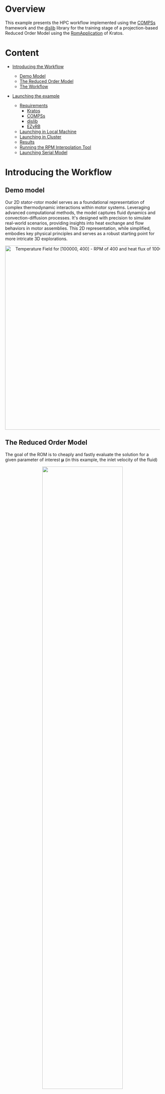 # Overview
This example presents the HPC workflow implemented using the [COMPSs](https://compss-doc.readthedocs.io/en/stable/) framework and the [dislib](https://dislib.readthedocs.io/en/release-0.7/) library for the training stage of a projection-based Reduced Order Model using the [RomApplication](https://github.com/KratosMultiphysics/Kratos/tree/master/applications/RomApplication) of Kratos.

# Content
* [Introducing the Workflow][presentation]
    * [Demo Model][example]
    * [The Reduced Order Model][rom]
    * [The Workflow][workflow]
    
* [Launching the example][launching]
    * [Requirements][requirements]
        * [Kratos][kratos]
        * [COMPSs][compss]
        * [dislib][dislib]
        * [EZyRB][EZyRB]       
    * [Launching in Local Machine][local]
    * [Launching in Cluster][cluster]
    * [Results][results]
    * [Running the RPM Interpolation Tool][interpolation]
    * [Launching Serial Model][serial]
    

[presentation]:https://github.com/KratosMultiphysics/Examples/tree/master/eFlows4HPC/Demo_ROM_workflow#introducing-the-workflow
[launching]:https://github.com/KratosMultiphysics/Examples/tree/master/eFlows4HPC/Demo_ROM_workflow#launching-the-example
[example]:https://github.com/KratosMultiphysics/Examples/tree/master/eFlows4HPC/Demo_ROM_workflow#demo-model
[rom]://https:github.com/KratosMultiphysics/Examples/tree/master/eFlows4HPC/Demo_ROM_workflow#the-reduced-order-model
[workflow]:https://github.com/KratosMultiphysics/Examples/tree/master/eFlows4HPC/Demo_ROM_workflow#the-workflow
[launching]:https://github.com/KratosMultiphysics/Examples/tree/master/eFlows4HPC/Demo_ROM_workflow#launching-the-example
[requirements]:https://github.com/KratosMultiphysics/Examples/tree/master/eFlows4HPC/Demo_ROM_workflow#requirements
[kratos]:https://github.com/KratosMultiphysics/Examples/tree/master/eFlows4HPC/Demo_ROM_workflow#kratos
[compss]:https://github.com/KratosMultiphysics/Examples/tree/master/eFlows4HPC/Demo_ROM_workflow#compss
[dislib]:https://github.com/KratosMultiphysics/Examples/tree/master/eFlows4HPC/Demo_ROM_workflow#dislib
[EZyRB]:https://github.com/KratosMultiphysics/Examples/tree/master/eFlows4HPC/Demo_ROM_workflow#ezyrb
[local]:https://github.com/KratosMultiphysics/Examples/tree/master/eFlows4HPC/Demo_ROM_workflow#launching-in-local-machine
[cluster]:https://github.com/KratosMultiphysics/Examples/tree/master/eFlows4HPC/Demo_ROM_workflow#launching-in-cluster
[results]:https://github.com/KratosMultiphysics/Examples/tree/master/eFlows4HPC/Demo_ROM_workflow#checking-the-results
[interpolation]:https://github.com/KratosMultiphysics/Examples/tree/master/eFlows4HPC/Demo_ROM_workflow#running-the-rpm-interpolation-tool
[serial]:https://github.com/KratosMultiphysics/Examples/tree/master/eFlows4HPC/Demo_ROM_workflow#launching-serial-model

# Introducing the Workflow

## Demo model

Our 2D stator-rotor model serves as a foundational representation of complex thermodynamic interactions within motor systems. Leveraging advanced computational methods, the model captures fluid dynamics and convection-diffusion processes. It's designed with precision to simulate real-world scenarios, providing insights into heat exchange and flow behaviors in motor assemblies. This 2D representation, while simplified, embodies key physical principles and serves as a robust starting point for more intricate 3D explorations.

<p align="center">
  <img src="https://github.com/KratosMultiphysics/Examples/blob/master/eFlows4HPC/Demo_ROM_workflow/data/Animation_README.gif" alt="Temperature Field for [100000, 400] - RPM of 400 and heat flux of 100000 W/m^3." style="width: 600px;"/>
</p>

## The Reduced Order Model

The goal of the ROM is to cheaply and fastly evaluate the solution for a given parameter of interest $\boldsymbol{\mu}$ (in this example, the inlet velocity of the fluid) 

<p align=center><img height="72.125%" width="72.125%" src="./data/surrogate.png"></p>

In order to obtain such a ROM, a campaign of expensive Full Order Model FOM simulations should be launched, and the collected data should be analyzed.




## The workflow

We have defined 5 stages of the workflow, each of which finds a one-to-one correspondence to the functions included in the file [Workflow.py](./Workflow.py) 


<p align=center><img height="72.125%" width="72.125%" src="./data/Steps.png"></p>

The simulations in Kratos using the CoSimulation capabilities aim to store the outputs:
<p align=center><img height="72.125%" width="72.125%" src="./data/CoSimLogic.png"></p>

To accomplish parallelization on these simulations, Kratos simulations are done using [COMPSs](https://compss-doc.readthedocs.io/en/stable/)

<p align=center><img height="72.125%" width="72.125%" src="./data/simulations_parallel.png"></p>

And the snapshots will be gathered in dislib ([dislib](https://dislib.readthedocs.io/en/release-0.7/) and can be found [here]) arrays:
<p align=center><img height="72.125%" width="72.125%" src="./data/Snapshots_matrix.png"></p>

Moreover, a fixed-precision randomized svd (using tall and skinny QR decomposition) was used in this workflow to find the reduced basis and perform hyper-reduction. To delve into parallelization, partitioned hyper-reduction was implemented:
<p align=center><img height="72.125%" width="72.125%" src="./data/PartitionedSVD.png"></p>


# Launching the Example

## Requirements

### Kratos

This example requires the LinearSolversApplication, ConvectionDiffusionApplication, CoSimulationApplication, RomApplication, and the MappingApplication.

If you compiled Kratos, add all of these applications to the Kratos configure file. 

Linux:
```shell
add_app ${KRATOS_APP_DIR}/LinearSolversApplication
add_app ${KRATOS_APP_DIR}/ConvectionDiffusionApplication
add_app ${KRATOS_APP_DIR}/CoSimulationApplication
add_app ${KRATOS_APP_DIR}/RomApplication
add_app ${KRATOS_APP_DIR}/MappingApplication
```

Windows:
```shell
CALL :add_app %KRATOS_APP_DIR%/LinearSolversApplication
CALL :add_app %KRATOS_APP_DIR%/ConvectionDiffusionApplication
CALL :add_app %KRATOS_APP_DIR%/CoSimulationApplication
CALL :add_app %KRATOS_APP_DIR%/RomApplication
CALL :add_app %KRATOS_APP_DIR%/MappingApplication
```

If on the other hand, you are using the precompiled version of Kratos, do

pip:
```shell
pip install KratosLinearSolversApplication KratosConvectionDiffusionApplication KratosCoSimulationApplication KratosRomApplication KratosMappingApplication
```

### COMPSs

The latest version of COMPSs can be obtained [here](https://www.bsc.es/research-and-development/software-and-apps/software-list/comp-superscalar/downloads). 

Building it in your local machine can be a bit tricky, but a docker image is also available. 

In case of doubts, or to install in a cluster, get in touch with the developers Jorge Ejarque (jorge.ejarque@bsc.es), Rosa M. Badia (rosa.m.badia@bsc.es), Support mailing list (support-compss@bsc.es).




### Dislib

The latest version of dislib can be obtained from [here](https://github.com/bsc-wdc/dislib)

Else, you can use pip

```shell
pip install dislib
```

### EZyRB

The latest version of EZyRB can be obtained from [here](https://mathlab.github.io/EZyRB/)

The official distribution is on GitHub, and you can clone the repository using
```shell
git clone https://github.com/mathLab/EZyRB
```

To install the package just type:
```shell
python setup.py install
```

## Launching in Local Machine

In your own computer, use the `runcompss` command to launch the workflow. 

The [Workflow.py](./Workflow.py) expects the directory to be passed since COMPSs work with absolute paths.

Activate tracing `-t` and graph `-g` generation flags to better analyze the results

So, in order to launch the workflow, do

```shell
runcompss --lang=python --python_interpreter=python3 -g Workflow.py $PWD
```

## Launching in Cluster

In a cluster, use the `enqueue_compss` command with the appropriate flags. For example: 

```shell
enqueue_compss \
 --qos=$queue \
 -t -g \
 --log_level=info \
 --base_log_dir=${base_log_dir} \
 --worker_in_master_cpus=0 \
 --max_tasks_per_node=12 \
 --exec_time=$time_limit \
 --python_interpreter=python3 \
 --num_nodes=$num_nodes Workflow.py $PWD
 ```

## Checking the results

The graph of the job allows to see the execution order of the tasks.

In this example, the graph generated looks like this
<p align=center><img height="72.125%" width="72.125%" src="./data/Graph.png"></p>

Where the colored circles represent the following tasks
<p align=center><img height="72.125%" width="72.125%" src="./data/GraphColors.png"></p>

Here is an example trace:

<p align=center><img height="50.125%" width="50.125%" src="./data/Trace.png"></p>

## Running the RPM Interpolation Tool

To run the RPM interpolation tool, use the following command:

```bash
python3 rpm_interpolation_tool.py [path_to_analysis_directory]
```

Replace [path_to_analysis_directory] with the path to your analysis directory or $PWD.

### Example
```bash
python3 rpm_interpolation_tool.py $PWD
```
## Launching Serial Model

To execute the `LaunchSerialModel.py` script and run a specific model (or set of models) in serial, follow the steps below:
### Run the script using the following command:

```bash
python LaunchSerialModel.py $PWD [<models_to_run>]
```

Where:

* `$PWD` represents the current directory path.
* `<models_to_run>` is an optional comma-separated list of models you'd like to run. Options include: FOM, ROM, HROM, and HHROM. If you don't specify this parameter, the script defaults to running all models.

For example, to run only the FOM and ROM models, use:

```bash
python LaunchSerialModel.py $PWD FOM,HHROM
```

If you'd like to run all models:

```bash
python LaunchSerialModel.py $PWD
```
